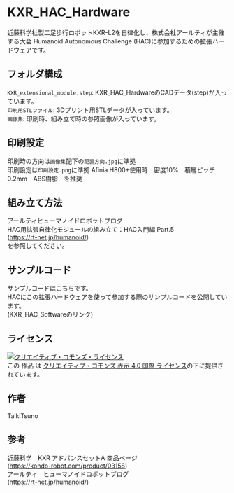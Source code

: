 # KXR_HAC_Hardware
近藤科学社製二足歩行ロボットKXR-L2を自律化し、株式会社アールティが主催する大会
Humanoid Autonomous Challenge (HAC)に参加するための拡張ハードウェアです。
## フォルダ構成
```KXR_extensional_module.step```: KXR_HAC_HardwareのCADデータ(step)が入っています。  
```印刷用STLファイル```: 3Dプリント用STLデータが入っています。  
```画像集```: 印刷時、組み立て時の参照画像が入っています。  
## 印刷設定
印刷時の方向は```画像集```配下の```配置方向.jpg```に準拠  
印刷設定は```印刷設定.png```に準拠 Afinia H800+使用時　密度10%　積層ピッチ0.2mm　ABS樹脂　を推奨  
## 組み立て方法
アールティヒューマノイドロボットブログ  
HAC用拡張自律化モジュールの組み立て：HAC入門編 Part.5  
(https://rt-net.jp/humanoid/)  
を参照してください。
  
## サンプルコード
サンプルコードはこちらです。  
HACにこの拡張ハードウェアを使って参加する際のサンプルコードを公開しています。  
(KXR_HAC_Softwareのリンク)

## ライセンス
<a rel="license" href="http://creativecommons.org/licenses/by/4.0/"><img alt="クリエイティブ・コモンズ・ライセンス" style="border-width:0" src="https://i.creativecommons.org/l/by/4.0/88x31.png" /></a><br />この 作品 は <a rel="license" href="http://creativecommons.org/licenses/by/4.0/">クリエイティブ・コモンズ 表示 4.0 国際 ライセンス</a>の下に提供されています。

## 作者
TaikiTsuno
## 参考
近藤科学　KXR アドバンスセットA  商品ページ  
(https://kondo-robot.com/product/03158)  
アールティ　ヒューマノイドロボットブログ  
(https://rt-net.jp/humanoid/)
